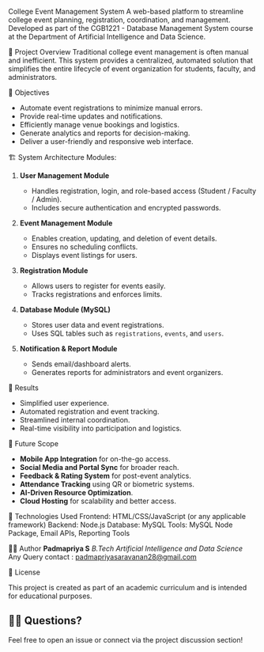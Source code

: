 College Event Management System
A web-based platform to streamline college event planning, registration, coordination, and management. Developed as part of the CGB1221 - Database Management System course at the Department of Artificial Intelligence and Data Science.

📌 Project Overview
Traditional college event management is often manual and inefficient. This system provides a centralized, automated solution that simplifies the entire lifecycle of event organization for students, faculty, and administrators.

🎯 Objectives
- Automate event registrations to minimize manual errors.
- Provide real-time updates and notifications.
- Efficiently manage venue bookings and logistics.
- Generate analytics and reports for decision-making.
- Deliver a user-friendly and responsive web interface.

🏗️ System Architecture
Modules:
1. **User Management Module**
   - Handles registration, login, and role-based access (Student / Faculty / Admin).
   - Includes secure authentication and encrypted passwords.

2. **Event Management Module**
   - Enables creation, updating, and deletion of event details.
   - Ensures no scheduling conflicts.
   - Displays event listings for users.

3. **Registration Module**
   - Allows users to register for events easily.
   - Tracks registrations and enforces limits.

4. **Database Module (MySQL)**
   - Stores user data and event registrations.
   - Uses SQL tables such as `registrations`, `events`, and `users`.

5. **Notification & Report Module**
   - Sends email/dashboard alerts.
   - Generates reports for administrators and event organizers.
     
🧪 Results
- Simplified user experience.
- Automated registration and event tracking.
- Streamlined internal coordination.
- Real-time visibility into participation and logistics.

🔮 Future Scope
- **Mobile App Integration** for on-the-go access.
- **Social Media and Portal Sync** for broader reach.
- **Feedback & Rating System** for post-event analytics.
- **Attendance Tracking** using QR or biometric systems.
- **AI-Driven Resource Optimization**.
- **Cloud Hosting** for scalability and better access.

🚀 Technologies Used
Frontend: HTML/CSS/JavaScript (or any applicable framework)
Backend: Node.js
Database: MySQL
Tools: MySQL Node Package, Email APIs, Reporting Tools

🧑‍💻 Author
**Padmapriya S** 
*B.Tech Artificial Intelligence and Data Science*  
Any Query contact : padmapriyasaravanan28@gmail.com

📄 License

This project is created as part of an academic curriculum and is intended for educational purposes.

## 🙋‍♀️ Questions?
Feel free to open an issue or connect via the project discussion section!
